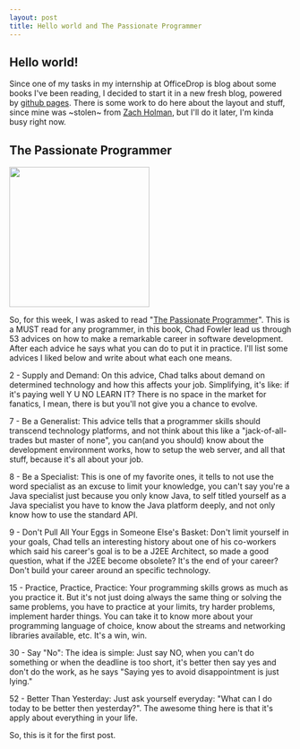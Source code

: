 ```yaml
---
layout: post
title: Hello world and The Passionate Programmer
---
```


## Hello world!

Since one of my tasks in my internship at OfficeDrop is blog about some books I've been reading, I decided to start it in a new fresh blog, powered by [github pages](http://pages.github.com). There is some work to do here about the layout and stuff, since mine was ~stolen~ from [Zach Holman](https://github.com/holman), but I'll do it later, I'm kinda busy right now.

## The Passionate Programmer

<img src="http://ecx.images-amazon.com/images/I/41fyjTVARFL._SL500_AA300_.jpg" width="250" height="250"/>

So, for this week, I was asked to read "[The Passionate Programmer](http://www.amazon.com/The-Passionate-Programmer-Remarkable-Development/dp/1934356344)". This is a MUST read for any programmer, in this book, Chad Fowler lead us through 53 advices on how to make a remarkable career in software development. After each advice he says what you can do to put it in practice. I'll list some advices I liked below and write about what each one means.

2 - Supply and Demand: On this advice, Chad talks about demand on determined technology and how this affects your job. Simplifying, it's like: if it's paying well Y U NO LEARN IT? There is no space in the market for fanatics, I mean, there is but you'll not give you a chance to evolve.

7 - Be a Generalist: This advice tells that a programmer skills should transcend technology platforms, and not think about this like a "jack-of-all-trades but master of none", you can(and you should) know about the development environment works, how to setup the web server, and all that stuff, because it's all about your job.

8 - Be a Specialist: This is one of my favorite ones, it tells to not use the word specialist as an excuse to limit your knowledge, you can't say you're a Java specialist just because you only know Java, to self titled yourself as a Java specialist you have to know the Java platform deeply, and not only know how to use the standard API.

9 - Don't Pull All Your Eggs in Someone Else's Basket: Don't limit yourself in your goals, Chad tells an interesting history about one of his co-workers which said his career's goal is to be a J2EE Architect, so made a good question, what if the J2EE become obsolete? It's the end of your career? Don't build your career around an specific technology.

15 - Practice, Practice, Practice: Your programming skills grows as much as you practice it. But it's not just doing always the same thing or solving the same problems, you have to practice at your limits, try harder problems, implement harder things. You can take it to know more about your programming language of choice, know about the streams and networking libraries available, etc. It's a win, win.

30 - Say "No": The idea is simple: Just say NO, when you can't do something or when the deadline is too short, it's better then say yes and don't do the work, as he says "Saying yes to avoid disappointment is just lying."

52 - Better Than Yesterday: Just ask yourself everyday: "What can I do today to be better then yesterday?". The awesome thing here is that it's apply about everything in your life.

So, this is it for the first post.

